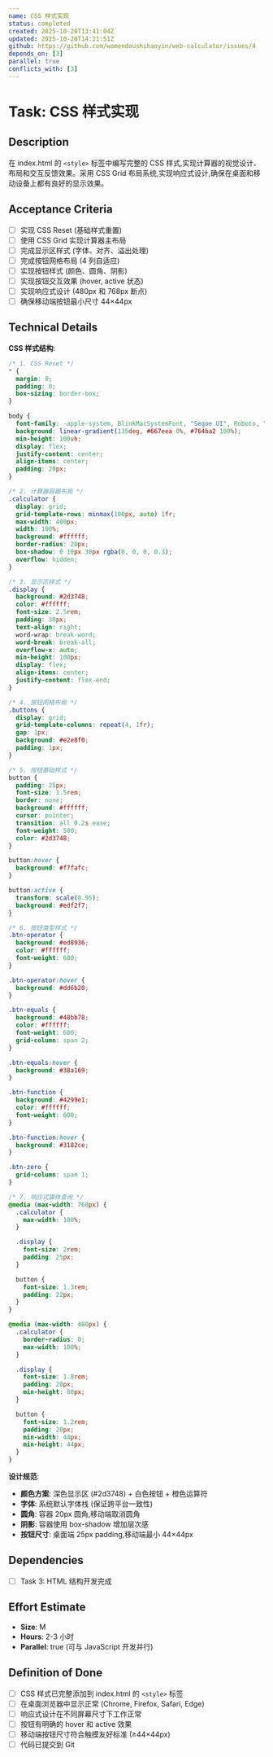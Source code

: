 ```yaml
---
name: CSS 样式实现
status: completed
created: 2025-10-20T13:41:04Z
updated: 2025-10-20T14:21:51Z
github: https://github.com/womendoushihaoyin/web-calculator/issues/4
depends_on: [3]
parallel: true
conflicts_with: [3]
---
```


# Task: CSS 样式实现

## Description

在 index.html 的 `<style>` 标签中编写完整的 CSS 样式,实现计算器的视觉设计、布局和交互反馈效果。采用 CSS Grid 布局系统,实现响应式设计,确保在桌面和移动设备上都有良好的显示效果。

## Acceptance Criteria

- [ ] 实现 CSS Reset (基础样式重置)
- [ ] 使用 CSS Grid 实现计算器主布局
- [ ] 完成显示区样式 (字体、对齐、溢出处理)
- [ ] 完成按钮网格布局 (4 列自适应)
- [ ] 实现按钮样式 (颜色、圆角、阴影)
- [ ] 实现按钮交互效果 (hover, active 状态)
- [ ] 实现响应式设计 (480px 和 768px 断点)
- [ ] 确保移动端按钮最小尺寸 44×44px

## Technical Details

**CSS 样式结构**:

```css
/* 1. CSS Reset */
* {
  margin: 0;
  padding: 0;
  box-sizing: border-box;
}

body {
  font-family: -apple-system, BlinkMacSystemFont, "Segoe UI", Roboto, "Helvetica Neue", Arial, sans-serif;
  background: linear-gradient(135deg, #667eea 0%, #764ba2 100%);
  min-height: 100vh;
  display: flex;
  justify-content: center;
  align-items: center;
  padding: 20px;
}

/* 2. 计算器容器布局 */
.calculator {
  display: grid;
  grid-template-rows: minmax(100px, auto) 1fr;
  max-width: 400px;
  width: 100%;
  background: #ffffff;
  border-radius: 20px;
  box-shadow: 0 10px 30px rgba(0, 0, 0, 0.3);
  overflow: hidden;
}

/* 3. 显示区样式 */
.display {
  background: #2d3748;
  color: #ffffff;
  font-size: 2.5rem;
  padding: 30px;
  text-align: right;
  word-wrap: break-word;
  word-break: break-all;
  overflow-x: auto;
  min-height: 100px;
  display: flex;
  align-items: center;
  justify-content: flex-end;
}

/* 4. 按钮网格布局 */
.buttons {
  display: grid;
  grid-template-columns: repeat(4, 1fr);
  gap: 1px;
  background: #e2e8f0;
  padding: 1px;
}

/* 5. 按钮基础样式 */
button {
  padding: 25px;
  font-size: 1.5rem;
  border: none;
  background: #ffffff;
  cursor: pointer;
  transition: all 0.2s ease;
  font-weight: 500;
  color: #2d3748;
}

button:hover {
  background: #f7fafc;
}

button:active {
  transform: scale(0.95);
  background: #edf2f7;
}

/* 6. 按钮类型样式 */
.btn-operator {
  background: #ed8936;
  color: #ffffff;
  font-weight: 600;
}

.btn-operator:hover {
  background: #dd6b20;
}

.btn-equals {
  background: #48bb78;
  color: #ffffff;
  font-weight: 600;
  grid-column: span 2;
}

.btn-equals:hover {
  background: #38a169;
}

.btn-function {
  background: #4299e1;
  color: #ffffff;
  font-weight: 600;
}

.btn-function:hover {
  background: #3182ce;
}

.btn-zero {
  grid-column: span 1;
}

/* 7. 响应式媒体查询 */
@media (max-width: 768px) {
  .calculator {
    max-width: 100%;
  }

  .display {
    font-size: 2rem;
    padding: 25px;
  }

  button {
    font-size: 1.3rem;
    padding: 22px;
  }
}

@media (max-width: 480px) {
  .calculator {
    border-radius: 0;
    max-width: 100%;
  }

  .display {
    font-size: 1.8rem;
    padding: 20px;
    min-height: 80px;
  }

  button {
    font-size: 1.2rem;
    padding: 20px;
    min-width: 44px;
    min-height: 44px;
  }
}
```

**设计规范**:
- **颜色方案**: 深色显示区 (#2d3748) + 白色按钮 + 橙色运算符
- **字体**: 系统默认字体栈 (保证跨平台一致性)
- **圆角**: 容器 20px 圆角,移动端取消圆角
- **阴影**: 容器使用 box-shadow 增加层次感
- **按钮尺寸**: 桌面端 25px padding,移动端最小 44×44px

## Dependencies

- [ ] Task 3: HTML 结构开发完成

## Effort Estimate

- **Size**: M
- **Hours**: 2-3 小时
- **Parallel**: true (可与 JavaScript 开发并行)

## Definition of Done

- [ ] CSS 样式已完整添加到 index.html 的 `<style>` 标签
- [ ] 在桌面浏览器中显示正常 (Chrome, Firefox, Safari, Edge)
- [ ] 响应式设计在不同屏幕尺寸下工作正常
- [ ] 按钮有明确的 hover 和 active 效果
- [ ] 移动端按钮尺寸符合触摸友好标准 (≥44×44px)
- [ ] 代码已提交到 Git
